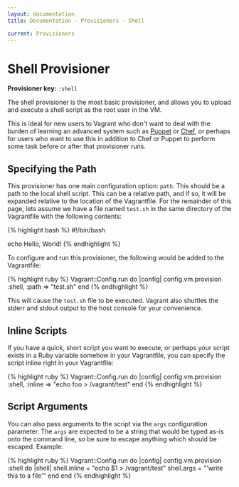 ```yaml
---
layout: documentation
title: Documentation - Provisioners - Shell

current: Provisioners
---
```

# Shell Provisioner

**Provisioner key:** `:shell`

The shell provisioner is the most basic provisioner, and allows you to
upload and execute a shell script as the root user in the VM.

This is ideal for new users to Vagrant who don't want to deal with
the burden of learning an advanced system such as [Puppet](/docs/provisioners/puppet.html)
or [Chef](/docs/provisioners/chef_solo.html), or perhaps for users
who want to use this in addition to Chef or Puppet to perform some
task before or after that provisioner runs.

## Specifying the Path

This provisioner has one main configuration option: `path`. This
should be a path to the local shell script. This can be a relative
path, and if so, it will be expanded relative to the location of the
Vagrantfile. For the remainder of this page, lets assume we have a
file named `test.sh` in the same directory of the Vagrantfile with
the following contents:

{% highlight bash %}
#!/bin/bash

echo Hello, World!
{% endhighlight %}

To configure and run this provisioner, the following would be added
to the Vagrantfile:

{% highlight ruby %}
Vagrant::Config.run do |config|
  config.vm.provision :shell, :path => "test.sh"
end
{% endhighlight %}

This will cause the `test.sh` file to be executed. Vagrant also shuttles
the stderr and stdout output to the host console for your convenience.

## Inline Scripts

If you have a quick, short script you want to execute, or perhaps your
script exists in a Ruby variable somehow in your Vagrantfile, you can
specify the script inline right in your Vagrantfile:

{% highlight ruby %}
Vagrant::Config.run do |config|
  config.vm.provision :shell, :inline => "echo foo > /vagrant/test"
end
{% endhighlight %}

## Script Arguments

You can also pass arguments to the script via the `args` configuration
parameter. The `args` are expected to be a string that would be typed
as-is onto the command line, so be sure to escape anything which should
be escaped. Example:

{% highlight ruby %}
Vagrant::Config.run do |config|
  config.vm.provision :shell do |shell|
    shell.inline = "echo $1 > /vagrant/test"
    shell.args = "'write this to a file'"
  end
end
{% endhighlight %}
